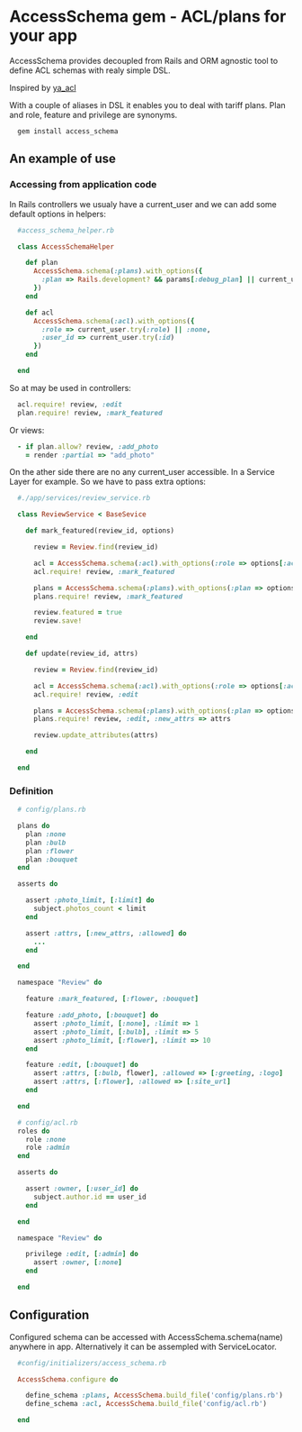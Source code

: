 # AccessSchema gem - ACL/plans for your app

AccessSchema provides decoupled from Rails and ORM agnostic tool
to define ACL schemas with realy simple DSL.

Inspired by [ya_acl](https://github.com/kaize/ya_acl)

With a couple of aliases in DSL it enables you to deal with tariff plans. Plan and role, feature and privilege are synonyms.

```
  gem install access_schema
```

## An example of use


### Accessing from application code

In Rails controllers we usualy have a current_user and we can
add some default options in helpers:

```ruby
  #access_schema_helper.rb

  class AccessSchemaHelper

    def plan
      AccessSchema.schema(:plans).with_options({
        :plan => Rails.development? && params[:debug_plan] || current_user.try(:plan) || :none
      })
    end

    def acl
      AccessSchema.schema(:acl).with_options({
        :role => current_user.try(:role) || :none,
        :user_id => current_user.try(:id)
      })
    end

  end

```

So at may be used in controllers:

```ruby
  acl.require! review, :edit
  plan.require! review, :mark_featured

```

Or views:

```ruby
  - if plan.allow? review, :add_photo
    = render :partial => "add_photo"
```


On the ather side there are no any current_user accessible. In a Service Layer for
example. So we have to pass extra options:


```ruby
  #./app/services/review_service.rb

  class ReviewService < BaseSevice

    def mark_featured(review_id, options)

      review = Review.find(review_id)

      acl = AccessSchema.schema(:acl).with_options(:role => options[:actor].roles)
      acl.require! review, :mark_featured

      plans = AccessSchema.schema(:plans).with_options(:plan => options[:actor].plan)
      plans.require! review, :mark_featured

      review.featured = true
      review.save!

    end

    def update(review_id, attrs)

      review = Review.find(review_id)

      acl = AccessSchema.schema(:acl).with_options(:role => options[:actor].roles)
      acl.require! review, :edit

      plans = AccessSchema.schema(:plans).with_options(:plan => options[:actor].plan)
      plans.require! review, :edit, :new_attrs => attrs

      review.update_attributes(attrs)

    end

  end

```

### Definition

```ruby
  # config/plans.rb

  plans do
    plan :none
    plan :bulb
    plan :flower
    plan :bouquet
  end

  asserts do

    assert :photo_limit, [:limit] do
      subject.photos_count < limit
    end

    assert :attrs, [:new_attrs, :allowed] do
      ...
    end

  end

  namespace "Review" do

    feature :mark_featured, [:flower, :bouquet]

    feature :add_photo, [:bouquet] do
      assert :photo_limit, [:none], :limit => 1
      assert :photo_limit, [:bulb], :limit => 5
      assert :photo_limit, [:flower], :limit => 10
    end

    feature :edit, [:bouquet] do
      assert :attrs, [:bulb, flower], :allowed => [:greeting, :logo]
      assert :attrs, [:flower], :allowed => [:site_url]
    end

  end
```

```ruby
  # config/acl.rb
  roles do
    role :none
    role :admin
  end

  asserts do

    assert :owner, [:user_id] do
      subject.author.id == user_id
    end

  end

  namespace "Review" do

    privilege :edit, [:admin] do
      assert :owner, [:none]
    end

  end
```

## Configuration

Configured schema can be accessed with AccessSchema.schema(name)
anywhere in app. Alternatively it can be assempled with ServiceLocator.


```ruby
  #config/initializers/access_schema.rb

  AccessSchema.configure do

    define_schema :plans, AccessSchema.build_file('config/plans.rb')
    define_schema :acl, AccessSchema.build_file('config/acl.rb')

  end

```



